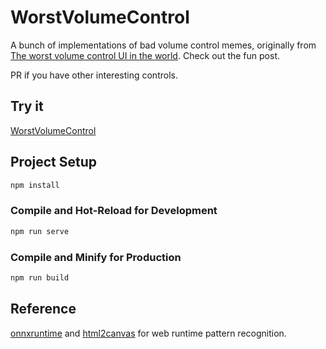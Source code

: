 # WorstVolumeControl
A bunch of implementations of bad volume control memes, originally from [The worst volume control UI in the world](https://uxdesign.cc/the-worst-volume-control-ui-in-the-world-60713dc86950). Check out the fun post.

PR if you have other interesting controls.

## Try it
[WorstVolumeControl](https://zeyukeithfu.github.io/WorstVolumeControl)

## Project Setup
```sh
npm install
```

### Compile and Hot-Reload for Development
```sh
npm run serve
```

### Compile and Minify for Production
```sh
npm run build
```

## Reference
[onnxruntime](https://github.com/microsoft/onnxruntime) and [html2canvas](https://github.com/niklasvh/html2canvas) for web runtime pattern recognition.